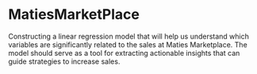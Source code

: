 # MatiesMarketPlace
Constructing a linear regression model that will help us understand which variables are significantly related to the sales at Maties Marketplace. The model should serve as a tool for extracting actionable insights that can guide strategies to increase sales.

